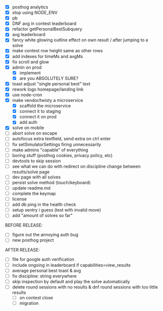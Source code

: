 - [x] posthog analytics
- [x] stop using NODE_ENV
- [x] pb
- [x] DNF avg in contest leaderboard
- [x] refactor getPersonalBestSubquery
- [x] avg leaderboard
- [x] fancy white glowing outline effect on own result / after jumping to a solve
- [x] make contest row height same as other rows
- [x] add indexes for timeMs and avgMs
- [x] fix scroll and glow
- [x] admin on prod
    - [x] implement
    - [x] are you ABSOLUTELY SURE?
- [x] toast adjust "single personal best" text
- [x] rework logo homepage/landing link
- [x] use node-cron 
- [x] make vendor/twisty a microservice 
    - [x] scaffold the microservice
    - [x] connect it to staging
    - [x] connect it on prod
    - [x] add auth
- [x] solve on mobile
- [ ] abort solve on escape
- [ ] autofocus extra textfield, send extra on ctrl enter
- [ ] fix setSimulatorSettings firing unnecessarily
- [ ] make admins "capable" of everything
- [ ] boring stuff (posthog cookies, privacy policy, etc)
- [ ] devtools to skip session
- [ ] see what we can do with redirect on discipline change between results/solve page
- [ ] dev page with all solves
- [ ] persist solve method (touch/keyboard)
- [ ] update readme.md
- [ ] complete the keymap
- [ ] license
- [ ] add db ping in the health check
- [ ] setup sentry i guess (test with invalid move)
- [ ] add "amount of solves so far" 

BEFORE RELEASE:
- [ ] figure out the annoying auth bug
- [ ] new posthog project

AFTER RELEASE:
- [ ] file for google auth verification
- [ ] include ongoing in leaderboard if capabilities=view_results
- [ ] average personal best toast & avg 
- [ ] fix discipline: string everywhere
- [ ] skip inspection by default and play the solve automatically
- [ ] delete round sessions with no results & dnf round sessions with too little results
    - [ ] on contest close
    - [ ] migration
